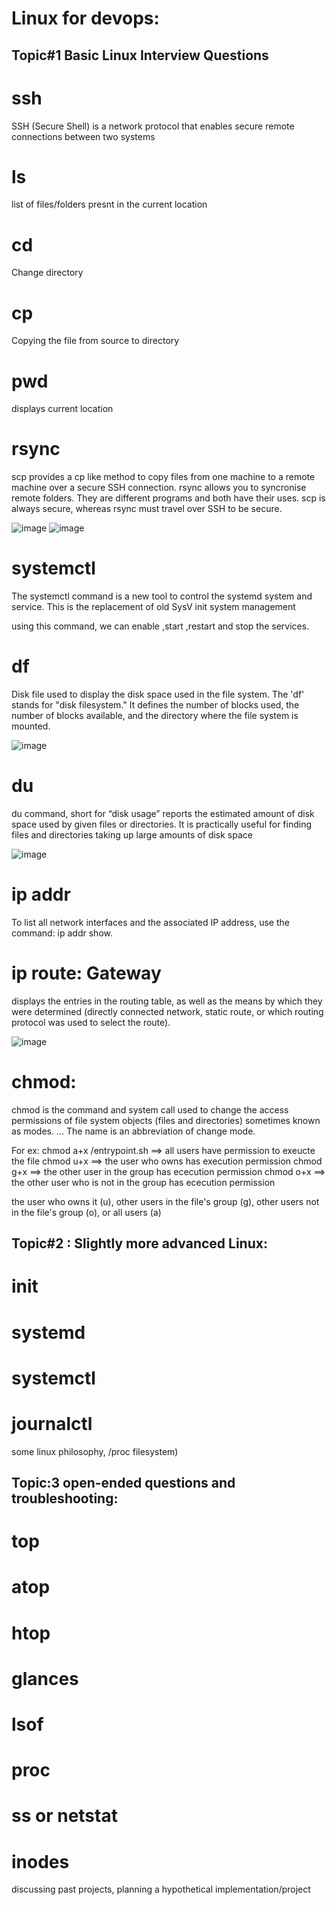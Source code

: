 # Linux for devops:
## Topic#1 Basic Linux Interview Questions 
ssh
===

SSH (Secure Shell) is a network protocol that enables secure remote connections between two systems

ls
==

list of files/folders presnt in the current location

cd
==
Change directory

cp
==

Copying the file from source to directory

pwd
===

displays current location

rsync
======

scp provides a cp like method to copy files from one machine to a remote machine over a secure SSH connection. rsync allows you to syncronise remote folders. 
They are different programs and both have their uses. scp is always secure, whereas rsync must travel over SSH to be secure.

![image](https://user-images.githubusercontent.com/54719289/117195040-b4a42a00-addc-11eb-9944-1ca7c415a8d8.png)
![image](https://user-images.githubusercontent.com/54719289/117195125-d30a2580-addc-11eb-97af-3d27d1494e0e.png)


systemctl
=========
The systemctl command is a new tool to control the systemd system and service. This is the replacement of old SysV init system management

using this command, we can enable ,start ,restart and stop the services.

df
===

Disk file
used to display the disk space used in the file system. The 'df' stands for "disk filesystem." 
It defines the number of blocks used, the number of blocks available, and the directory where the file system is mounted.

![image](https://user-images.githubusercontent.com/54719289/117196602-993a1e80-adde-11eb-886b-f6b3af02868c.png)

du
==
du command, short for “disk usage” reports the estimated amount of disk space used by given files or directories. 
It is practically useful for finding files and directories taking up large amounts of disk space

![image](https://user-images.githubusercontent.com/54719289/117196841-ed450300-adde-11eb-897c-a4e3526a2b69.png)


ip addr 
=======

To list all network interfaces and the associated IP address, use the command: ip addr show.

ip route: Gateway
================

displays the entries in the routing table, as well as the means by which they were determined 
(directly connected network, static route, or which routing protocol was used to select the route).

![image](https://user-images.githubusercontent.com/54719289/117196947-14033980-addf-11eb-9a11-6cfb6b791d76.png)


chmod:
=====
chmod is the command and system call used to change the access permissions of file system objects (files and directories) sometimes known as modes. ... The name is an abbreviation of change mode.

For ex: chmod a+x /entrypoint.sh    ==> all users have permission to exeucte the file
        chmod u+x    ==> the user who owns has execution permission
        chmod g+x   ==> the other user in the group has ececution permission
        chmod o+x   ==> the other user who is not in the group has ececution permission
        
the user who owns it (u), 
other users in the file's group (g), 
other users not in the file's group (o), 
or all users (a)

## Topic#2 : Slightly more advanced Linux:

init
====


systemd
=======


systemctl
=========


journalctl
==========


some linux philosophy, /proc filesystem)



## Topic:3 open-ended questions and troubleshooting:
top
===

atop
====

htop
=====

glances
=========

lsof 
====

proc 
====

ss or netstat 
=============

inodes
======


discussing past projects, planning a hypothetical implementation/project
